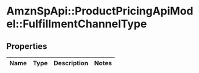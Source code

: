 # AmznSpApi::ProductPricingApiModel::FulfillmentChannelType

## Properties
Name | Type | Description | Notes
------------ | ------------- | ------------- | -------------

